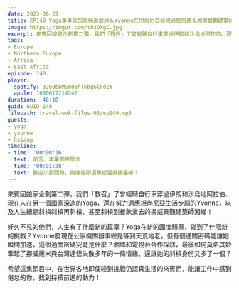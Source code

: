 ```yaml
---
date: 2023-06-23
title: EP140 Yoga單車背包客騎進歐洲＆Yvonne在坦尚尼亞發現通關密碼＆湘鄉景觀建築師在挪威賣刈包 | 三週年企劃．來賓回娘家(2)
image: https://imgur.com/t9zDXgC.jpg
excerpt: 來賓回娘家企劃第二彈，我們「教召」了曾經騎自行車穿過伊朗和沙烏地阿拉伯、現在人在另一個國家深造的Yoga，還在努力適應坦尚尼亞生活步調的Yvonne，以及人生總是斜槓斜槓再斜槓、甚至斜槓到餐飲業去的挪威景觀建築師湘鄉！希望他們的故事，能讓工作中感到倦怠的你，找到持續前進的動力！
tags:
- Europe
- Northern Europe
- Africa
- East Africa
episode: 140
player:
  spotify: 3J60bbMSm08hTkbgGlFdZW
  apple: 1000617214342
duration: '48:10'
guid: GUID-140
filepath: travel-wok-files-03/ep140.mp3
guests:
- yoga
- yvonne
- hsiang
timeline:
- time: '00:00:16'
  text: 前言、本集節目簡介
- time: '00:01:38'
  text: 歡迎小劉回歸，與庫德斯坦無延遲直接連線！
---
```

來賓回娘家企劃第二彈，我們「教召」了曾經騎自行車穿過伊朗和沙烏地阿拉伯、現在人在另一個國家深造的Yoga，還在努力適應坦尚尼亞生活步調的Yvonne，以及人生總是斜槓斜槓再斜槓、甚至斜槓到餐飲業去的挪威景觀建築師湘鄉！

好久不見的他們，人生有了什麼新的篇章？Yoga在新的國度騎車，碰到了什麼新的挑戰？Yvonne發現在公家機關辦事總是等到天荒地老，但有個通關密碼能讓她瞬間加速，這個通關密碼究竟是什麼？湘鄉和電視台合作採訪，最後如何莫名其妙牽起了挪威薩米與台灣達悟失散多年的一條情緣，還讓她的斜槓身份又多了一個？

希望這集節目中，在世界各地即使碰到挑戰仍認真生活的來賓們，能讓工作中感到倦怠的你，找到持續前進的動力！